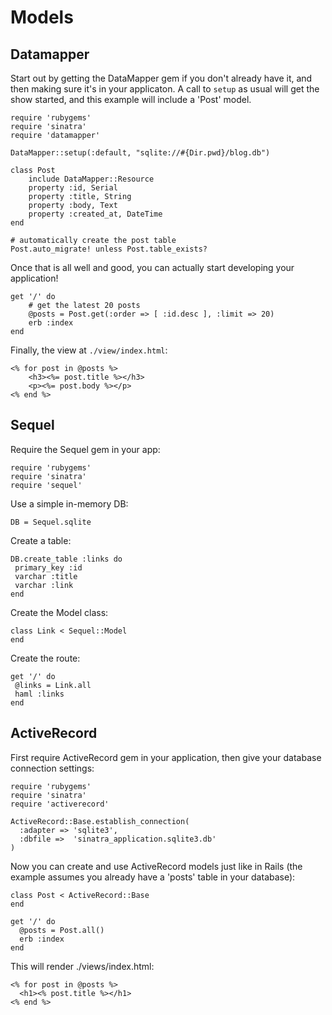 Models
======

Datamapper
----------

Start out by getting the DataMapper gem if you don't already have it, and then
making sure it's in your applicaton. A call to `setup` as usual will get the
show started, and this example will include a 'Post' model.

    require 'rubygems'
    require 'sinatra'
    require 'datamapper'
    
    DataMapper::setup(:default, "sqlite://#{Dir.pwd}/blog.db")
    
    class Post
        include DataMapper::Resource
        property :id, Serial
        property :title, String
        property :body, Text
        property :created_at, DateTime
    end
    
    # automatically create the post table
    Post.auto_migrate! unless Post.table_exists?

Once that is all well and good, you can actually start developing your
application!

    get '/' do
        # get the latest 20 posts
        @posts = Post.get(:order => [ :id.desc ], :limit => 20)
        erb :index
    end

Finally, the view at `./view/index.html`:

    <% for post in @posts %>
        <h3><%= post.title %></h3>
        <p><%= post.body %></p>
    <% end %>


Sequel
------
Require the Sequel gem in your app:

    require 'rubygems'
    require 'sinatra'
    require 'sequel'

Use a simple in-memory DB:

    DB = Sequel.sqlite

Create a table:

    DB.create_table :links do
     primary_key :id
     varchar :title
     varchar :link
    end

Create the Model class:

    class Link < Sequel::Model
    end

Create the route:
   
    get '/' do
     @links = Link.all
     haml :links
    end

ActiveRecord
------------
First require ActiveRecord gem in your application, then give your database
connection settings:

    require 'rubygems'
    require 'sinatra'
    require 'activerecord'

    ActiveRecord::Base.establish_connection(
      :adapter => 'sqlite3',
      :dbfile =>  'sinatra_application.sqlite3.db'
    )

Now you can create and use ActiveRecord models just like in Rails (the example
assumes you already have a 'posts' table in your database):

    class Post < ActiveRecord::Base
    end
    
    get '/' do
      @posts = Post.all()
      erb :index 
    end
    
This will render ./views/index.html:

    <% for post in @posts %>
      <h1><% post.title %></h1>
    <% end %>
